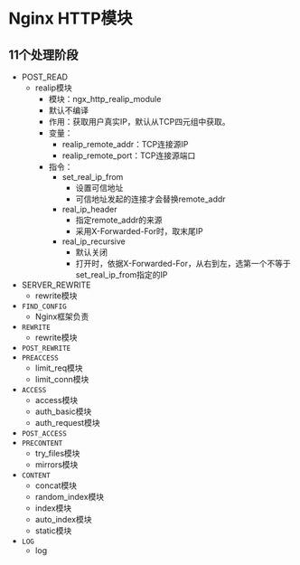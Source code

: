 # Nginx HTTP模块

## 11个处理阶段

- POST_READ
  - realip模块
    - 模块：ngx_http_realip_module
    - 默认不编译
    - 作用：获取用户真实IP，默认从TCP四元组中获取。
    - 变量：
      - realip_remote_addr：TCP连接源IP
      - realip_remote_port：TCP连接源端口
    - 指令：
      - set_real_ip_from
        - 设置可信地址
        - 可信地址发起的连接才会替换remote_addr
      - real_ip_header 
        - 指定remote_addr的来源
        - 采用X-Forwarded-For时，取末尾IP
      - real_ip_recursive
        - 默认关闭
        - 打开时，依据X-Forwarded-For，从右到左，选第一个不等于set_real_ip_from指定的IP
- SERVER_REWRITE
  - rewrite模块
- `FIND_CONFIG`
  - Nginx框架负责
- `REWRITE`
  - rewrite模块
- `POST_REWRITE`
- `PREACCESS`
  - limit_req模块
  - limit_conn模块
- `ACCESS`
  - access模块
  - auth_basic模块
  - auth_request模块
- `POST_ACCESS`
- `PRECONTENT`
  - try_files模块
  - mirrors模块
- `CONTENT`
  - concat模块
  - random_index模块
  - index模块
  - auto_index模块
  - static模块
- `LOG`
  - log
